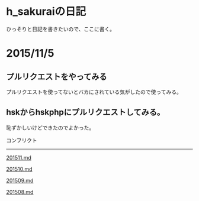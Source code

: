 # h_sakuraiの日記

ひっそりと日記を書きたいので、ここに書く。

# 2015/11/5

## プルリクエストをやってみる

プルリクエストを使ってないとバカにされている気がしたので使ってみる。

## hskからhskphpにプルリクエストしてみる。

恥ずかしいけどできたのでよかった。

コンフリクト


----

[201511.md](201511.md)

[201510.md](201510.md)

[201509.md](201509.md)

[201508.md](201508.md)
